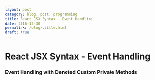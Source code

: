 ```yaml
---
layout: post
category: blog, post, programming
title: React JSX Syntax - Event Handling
date: 2016-12-30
permalink: /blog/:title.html
draft: true
---
```


# React JSX Syntax - Event Handling

### Event Handling with Denoted Custom Private Methods
